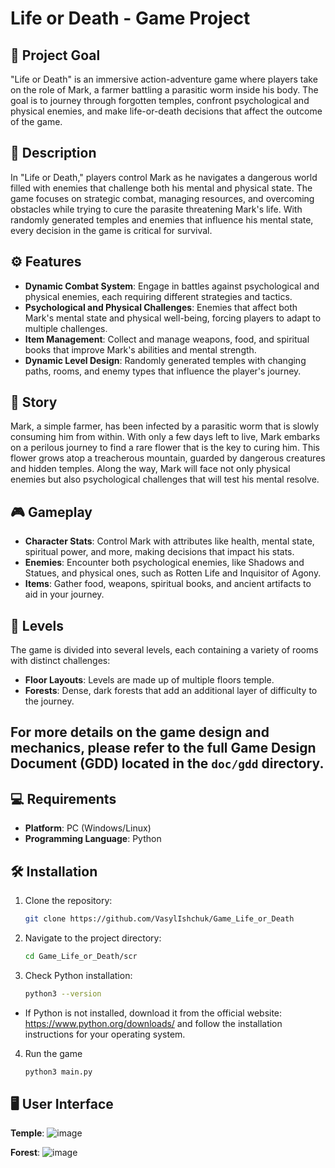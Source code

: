 # Life or Death - Game Project

## 🎯 Project Goal
"Life or Death" is an immersive action-adventure game where players take on the role of Mark, a farmer battling a parasitic worm inside his body. The goal is to journey through forgotten temples, confront psychological and physical enemies, and make life-or-death decisions that affect the outcome of the game.

## 📄 Description
In "Life or Death," players control Mark as he navigates a dangerous world filled with enemies that challenge both his mental and physical state. The game focuses on strategic combat, managing resources, and overcoming obstacles while trying to cure the parasite threatening Mark's life. With randomly generated temples and enemies that influence his mental state, every decision in the game is critical for survival.

## ⚙️ Features
- **Dynamic Combat System**: Engage in battles against psychological and physical enemies, each requiring different strategies and tactics.
- **Psychological and Physical Challenges**: Enemies that affect both Mark's mental state and physical well-being, forcing players to adapt to multiple challenges.
- **Item Management**: Collect and manage weapons, food, and spiritual books that improve Mark's abilities and mental strength.
- **Dynamic Level Design**: Randomly generated temples with changing paths, rooms, and enemy types that influence the player's journey.
  
## 📝 Story
Mark, a simple farmer, has been infected by a parasitic worm that is slowly consuming him from within. With only a few days left to live, Mark embarks on a perilous journey to find a rare flower that is the key to curing him. This flower grows atop a treacherous mountain, guarded by dangerous creatures and hidden temples. Along the way, Mark will face not only physical enemies but also psychological challenges that will test his mental resolve.

## 🎮 Gameplay
- **Character Stats**: Control Mark with attributes like health, mental state, spiritual power, and more, making decisions that impact his stats.
- **Enemies**: Encounter both psychological enemies, like Shadows and Statues, and physical ones, such as Rotten Life and Inquisitor of Agony.
- **Items**: Gather food, weapons, spiritual books, and ancient artifacts to aid in your journey.

## 🏰 Levels
The game is divided into several levels, each containing a variety of rooms with distinct challenges:
- **Floor Layouts**: Levels are made up of multiple floors temple.
- **Forests**: Dense, dark forests that add an additional layer of difficulty to the journey.

For more details on the game design and mechanics, please refer to the full Game Design Document (GDD) located in the `doc/gdd` directory.
---
## 💻 Requirements
- **Platform**: PC (Windows/Linux)
- **Programming Language**: Python

## 🛠️ Installation
1. Clone the repository:
   ```bash
   git clone https://github.com/VasylIshchuk/Game_Life_or_Death

2. Navigate to the project directory:
   ```bash
   cd Game_Life_or_Death/scr

3. Check Python installation:
   ```bash
   python3 --version
  - If Python is not installed, download it from the official website: https://www.python.org/downloads/ and follow the installation instructions for your operating system.

4.  Run the game
    ```bash
    python3 main.py

## 🖥️ User Interface

**Temple**:
![image](https://github.com/user-attachments/assets/8c19c7e4-fd02-4a2b-8a26-25c4f20abd72)

**Forest**:
![image](https://github.com/user-attachments/assets/456624f3-64db-4d00-abbe-b416facf3c09)


